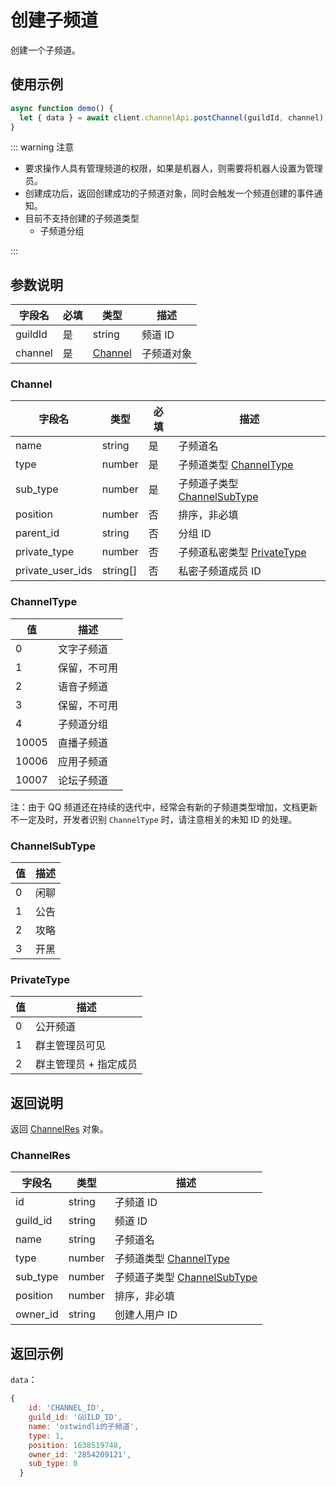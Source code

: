 # 创建子频道 <Badge text="v1.0.0" />

创建一个子频道。
<Warnning />

## 使用示例

```javascript
async function demo() {
  let { data } = await client.channelApi.postChannel(guildId, channel);
}
```

::: warning 注意

- 要求操作人具有管理频道的权限，如果是机器人，则需要将机器人设置为管理员。
- 创建成功后，返回创建成功的子频道对象，同时会触发一个频道创建的事件通知。
- 目前不支持创建的子频道类型
  - 子频道分组

:::

## 参数说明

| 字段名  | 必填 | 类型                | 描述       |
| ------- | ---- | ------------------- | ---------- |
| guildId | 是   | string              | 频道 ID    |
| channel | 是   | [Channel](#channel) | 子频道对象 |

### Channel

| 字段名           | 类型     | 必填 | 描述                                           |
| ---------------- | -------- | ---- | ---------------------------------------------- |
| name             | string   | 是   | 子频道名                                       |
| type             | number   | 是   | 子频道类型 [ChannelType](#channeltype)         |
| sub_type         | number   | 是   | 子频道子类型 [ChannelSubType](#channelsubtype) |
| position         | number   | 否   | 排序，非必填                                   |
| parent_id        | string   | 否   | 分组 ID                                        |
| private_type     | number   | 否   | 子频道私密类型 [PrivateType](#privatetype)     |
| private_user_ids | string[] | 否   | 私密子频道成员 ID                              |

### ChannelType

| 值    | 描述         |
| ----- | ------------ |
| 0     | 文字子频道   |
| 1     | 保留，不可用 |
| 2     | 语音子频道   |
| 3     | 保留，不可用 |
| 4     | 子频道分组   |
| 10005 | 直播子频道   |
| 10006 | 应用子频道   |
| 10007 | 论坛子频道   |

注：由于 QQ 频道还在持续的迭代中，经常会有新的子频道类型增加，文档更新不一定及时，开发者识别 `ChannelType` 时，请注意相关的未知 ID 的处理。

### ChannelSubType

| 值  | 描述 |
| --- | ---- |
| 0   | 闲聊 |
| 1   | 公告 |
| 2   | 攻略 |
| 3   | 开黑 |

### PrivateType

| 值  | 描述                  |
| --- | --------------------- |
| 0   | 公开频道              |
| 1   | 群主管理员可见        |
| 2   | 群主管理员 + 指定成员 |

## 返回说明

返回 [ChannelRes](#channelres) 对象。

### ChannelRes

| 字段名   | 类型   | 描述                                           |
| -------- | ------ | ---------------------------------------------- |
| id       | string | 子频道 ID                                      |
| guild_id | string | 频道 ID                                        |
| name     | string | 子频道名                                       |
| type     | number | 子频道类型 [ChannelType](#channeltype)         |
| sub_type | number | 子频道子类型 [ChannelSubType](#channelsubtype) |
| position | number | 排序，非必填                                   |
| owner_id | string | 创建人用户 ID                                  |

## 返回示例

`data`：

```js
{
    id: 'CHANNEL_ID',
    guild_id: 'GUILD_ID',
    name: 'ostwindli的子频道',
    type: 1,
    position: 1638519748,
    owner_id: '2854209121',
    sub_type: 0
  }
```
